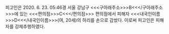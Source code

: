 피고인은 2020. 6. 23. 05:46경 서울 강남구 <<<구아래주소>>>B<<</구아래주소>>>에 있는 <<<편의점>>>C<<</편의점>>> 편의점에서 피해자 <<<내국인이름>>>D<<</내국인이름>>>(여, 20세)의 허리를 손으로 감쌌다.
이로써 피고인은 피해자를 강제추행하였다.